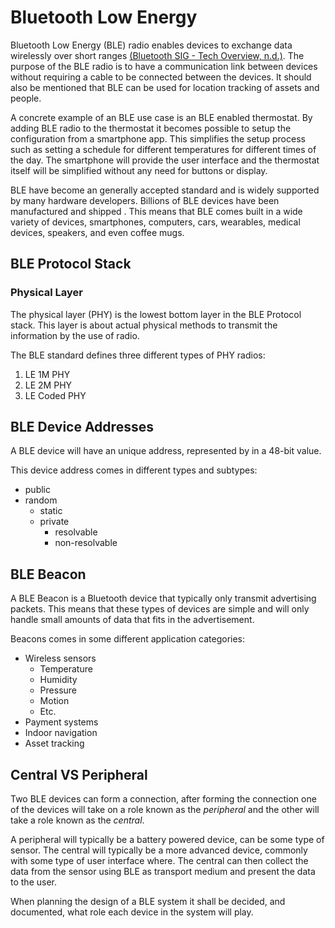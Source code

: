 # Bluetooth Low Energy

Bluetooth Low Energy (BLE) radio enables devices to exchange data wirelessly over short ranges [(Bluetooth SIG - Tech Overview, n.d.)](references.md#bluetooth-sig---tech-overview-no-date). The purpose of the BLE radio is to have a communication link between devices without requiring a cable to be connected between the devices. It should also be mentioned that BLE can be used for location tracking of assets and people.

A concrete example of an BLE use case is an BLE enabled thermostat. By adding BLE radio to the thermostat it becomes possible to setup the configuration from a smartphone app. This simplifies the setup process such as setting a schedule for different temperatures for different times of the day. The smartphone will provide the user interface and the thermostat itself will be simplified without any need for buttons or display.

BLE have become an generally accepted standard and is widely supported by many hardware developers. Billions of BLE devices have been manufactured and shipped . This means that BLE comes built in a wide variety of devices, smartphones, computers, cars, wearables, medical devices, speakers, and even coffee mugs.

## BLE Protocol Stack

### Physical Layer

The physical layer (PHY) is the lowest bottom layer in the BLE Protocol stack. This layer is about actual physical methods to transmit the information by the use of radio.

The BLE standard defines three different types of PHY radios:

1. LE 1M PHY
2. LE 2M PHY
3. LE Coded PHY

## BLE Device Addresses

A BLE device will have an unique address, represented by in a 48-bit value.

This device address comes in different types and subtypes:

- public
- random
  - static
  - private
    - resolvable
    - non-resolvable

## BLE Beacon

A BLE Beacon is a Bluetooth device that typically only transmit advertising packets. This means that these types of devices are simple and will only handle small amounts of data that fits in the advertisement.

Beacons comes in some different application categories:

- Wireless sensors
  - Temperature
  - Humidity
  - Pressure
  - Motion
  - Etc.
- Payment systems
- Indoor navigation
- Asset tracking

## Central VS Peripheral

Two BLE devices can form a connection, after forming the connection one of the devices will take on a role known as the *peripheral* and the other will take a role known as the *central*.

A peripheral will typically be a battery powered device, can be some type of sensor. The central will typically be a more advanced device, commonly with some type of user interface where. The central can then collect the data from the sensor using BLE as transport medium and present the data to the user.

When planning the design of a BLE system it shall be decided, and documented, what role each device in the system will play.
